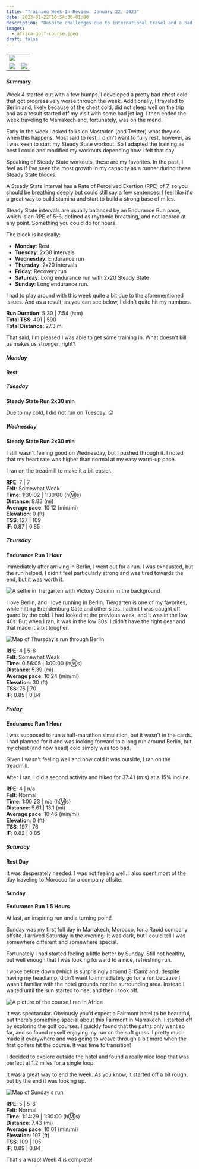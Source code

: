 ```yaml
---
title: "Training Week-In-Review: January 22, 2023"
date: 2023-01-22T10:54:30+01:00
description: "Despite challenges due to international travel and a bad cold, I got a good start in my Steady State block."
images:
  - africa-golf-course.jpeg
draft: false
---
```


<table>
<tr>
    <td colspan="2">
        <img src="africa-golf-course.jpeg" />
    </td>
</tr>
<tr>
    <td>
        <img src="header.jpeg" />
    </td>
    <td>
        <img src="me-africa-golf-course.jpeg" />
    </td>
</tr>
</table>

#### Summary

Week 4 started out with a few bumps. I developed a pretty bad chest cold that got progressively worse through the week. Additionally, I traveled to Berlin and, likely because of the chest cold, did not sleep well on the trip and as a result started off my visit with some bad jet lag. I then ended the week traveling to Marrakech and, fortunately, was on the mend.

Early in the week I asked folks on Mastodon (and Twitter) what they do when this happens. Most said to rest. I didn't want to fully rest, however, as I was keen to start my Steady State workout. So I adapted the training as best I could and modified my workouts depending how I felt that day.

Speaking of Steady State workouts, these are my favorites. In the past, I feel as if I've seen the most growth in my capacity as a runner during these Steady State blocks.

A Steady State interval has a Rate of Perceived Exertion (RPE) of 7, so you should be breathing deeply but could still say a few sentences. I feel like it's a great way to build stamina and start to build a strong base of miles.

Steady State intervals are usually balanced by an Endurance Run pace, which is an RPE of 5-6, defined as rhythmic breathing, and not labored at any point. Something you could do for hours.

The block is basically:

- **Monday**: Rest
- **Tuesday**: 2x30 intervals
- **Wednesday**: Endurance run
- **Thursday**: 2x20 intervals
- **Friday**: Recovery run
- **Saturday**: Long endurance run with 2x20 Steady State
- **Sunday**: Long endurance run.

I had to play around with this week quite a bit due to the aforementioned issues. And as a result, as you can see below, I didn't quite hit my numbers.

**Run Duration**: 5:30 | 7:54 (h:m)<br/>
**Total TSS**: 401 | 590<br/>
**Total Distance**: 27.3 mi

That said, I'm pleased I was able to get some training in. What doesn't kill us makes us stronger, right?

##### Monday

**Rest**

##### Tuesday

**Steady State Run 2x30 min**

Due to my cold, I did not run on Tuesday. ☹️

##### Wednesday

**Steady State Run 2x30 min**

I still wasn't feeling good on Wednesday, but I pushed through it. I noted that my heart rate was higher than normal at my easy warm-up pace.

I ran on the treadmill to make it a bit easier.

**RPE**: 7 | 7<br/>
**Felt**: Somewhat Weak<br/>
**Time**: 1:30:02 | 1:30:00 (h:m:s)<br/>
**Distance**: 8.83 (mi)<br/>
**Average pace**: 10:12 (min/mi)<br/>
**Elevation**: 0 (ft)<br/>
**TSS**: 127 | 109<br/>
**IF**: 0.87 | 0.85<br/>

##### Thursday

**Endurance Run 1 Hour**

Immediately after arriving in Berlin, I went out for a run. I was exhausted, but the run helped. I didn't feel particularly strong and was tired towards the end, but it was worth it.

![A selfie in Tiergarten with Victory Column in the background](me-tiergarten-victory-column.jpg)

I love Berlin, and I love running in Berlin. Tiergarten is one of my favorites, while hitting Brandenburg Gate and other sites. I admit I was caught off guard by the cold. I had looked at the previous week, and it was in the low 40s. But when I ran, it was in the low 30s. I didn't have the right gear and that made it a bit tougher.

![Map of Thursday's run through Berlin](berlin-route-map.png)

**RPE**: 4 | 5-6<br/>
**Felt**: Somewhat Weak<br/>
**Time**: 0:56:05 | 1:00:00 (h:m:s)<br/>
**Distance**: 5.39 (mi)<br/>
**Average pace**: 10:24 (min/mi)<br/>
**Elevation**: 30 (ft)<br/>
**TSS**: 75 | 70<br/>
**IF**: 0.85 | 0.84<br/>

##### Friday

**Endurance Run 1 Hour**

I was supposed to run a half-marathon simulation, but it wasn't in the cards. I had planned for it and was looking forward to a long run around Berlin, but my chest (and now head) cold simply was too bad.

Given I wasn't feeling well and how cold it was outside, I ran on the treadmill.

After I ran, I did a second activity and hiked for 37:41 (m:s) at a 15% incline.

**RPE**: 4 | n/a<br/>
**Felt**: Normal<br/>
**Time**: 1:00:23 | n/a (h:m:s)<br/>
**Distance**: 5.61 | 13.1 (mi)<br/>
**Average pace**: 10:46 (min/mi)<br/>
**Elevation**: 0 (ft)<br/>
**TSS**: 197 | 76<br/>
**IF**: 0.82 | 0.85<br/>

##### Saturday

**Rest Day**

It was desperately needed. I was not feeling well. I also spent most of the day traveling to Morocco for a company offsite.

#### Sunday

**Endurance Run 1.5 Hours**

At last, an inspiring run and a turning point!

Sunday was my first full day in Marrakech, Morocco, for a Rapid company offsite. I arrived Saturday in the evening. It was dark, but I could tell I was somewhere different and somewhere special.

Fortunately I had started feeling a little better by Sunday. Still not healthy, but well enough that I was looking forward to a nice, refreshing run.

I woke before down (which is surprisingly around 8:15am) and, despite having my headlamp, didn't want to immediately go for a run because I wasn't familiar with the hotel grounds nor the surrounding area. Instead I waited until the sun started to rise, and then I took off.

![A picture of the course I ran in Africa](africa-golf-course.jpeg)

It was spectacular. Obviously you'd expect a Fairmont hotel to be beautiful, but there's something special about this Fairmont in Marrakech. I started off by exploring the golf courses. I quickly found that the paths only went so far, and so found myself enjoying my run on the soft grass. I pretty much made it everywhere and was going to weave through a bit more when the first golfers hit the course. It was time to transition!

I decided to explore outside the hotel and found a really nice loop that was perfect at 1.2 miles for a single loop.

It was a great way to end the week. As you know, it started off a bit rough, but by the end it was looking up.

![Map of Sunday's run](sunday-run-map.png)

**RPE**: 5 | 5-6<br/>
**Felt**: Normal<br/>
**Time**: 1:14:29 | 1:30:00 (h:m:s)<br/>
**Distance**: 7.43 (mi)<br/>
**Average pace**: 10:01 (min/mi)<br/>
**Elevation**: 197 (ft)<br/>
**TSS**: 109 | 105<br/>
**IF**: 0.89 | 0.84<br/>

That's a wrap! Week 4 is complete!
